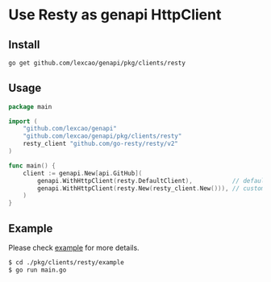 # Use Resty as genapi HttpClient


## Install

```bash
go get github.com/lexcao/genapi/pkg/clients/resty
```

## Usage

```go
package main

import (
	"github.com/lexcao/genapi"
	"github.com/lexcao/genapi/pkg/clients/resty"
    resty_client "github.com/go-resty/resty/v2"
)

func main() {
	client := genapi.New[api.GitHub](
		genapi.WithHttpClient(resty.DefaultClient),           // default Resty client
        genapi.WithHttpClient(resty.New(resty_client.New())), // customized Resty client
	)
}
```

## Example

Please check [example](./example/main.go) for more details.

```bash
$ cd ./pkg/clients/resty/example
$ go run main.go
```